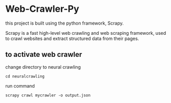 # Web-Crawler-Py

this project is built using the python framework, Scrapy.



Scrapy is a fast high-level web crawling and web scraping framework, used to crawl websites and extract structured data from their pages.

## to activate web crawler


change directory to neural crawling
```
cd neuralcrawling 
```
 
 run command

 ```
 scrapy crawl mycrawler -o output.json

```
